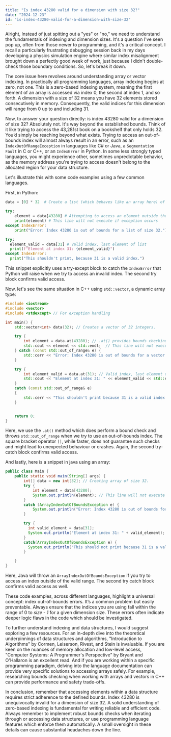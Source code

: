 ```yaml
---
title: "Is index 43280 valid for a dimension with size 32?"
date: "2024-12-23"
id: "is-index-43280-valid-for-a-dimension-with-size-32"
---
```


Alright,  Instead of just spitting out a "yes" or "no," we need to understand the fundamentals of indexing and dimension sizes. It's a question I've seen pop up, often from those newer to programming, and it's a critical concept. I recall a particularly frustrating debugging session back in my days developing a physics simulation engine where similar index misalignment brought down a perfectly good week of work, just because I didn't double-check those boundary conditions. So, let's break it down.

The core issue here revolves around understanding array or vector indexing. In practically all programming languages, array indexing begins at zero, not one. This is a zero-based indexing system, meaning the first element of an array is accessed via index 0, the second at index 1, and so forth. A dimension with a size of 32 means you have 32 elements stored consecutively in memory. Consequently, the valid indices for this dimension will range from 0 up to and including 31.

Now, to answer your question directly: is index 43280 valid for a dimension of size 32? Absolutely not. It's way beyond the established bounds. Think of it like trying to access the 43,281st book on a bookshelf that only holds 32. You’d simply be reaching beyond what exists. Trying to access an out-of-bounds index will almost always result in an error, such as an `IndexOutOfRangeException` in languages like C# or Java, a `Segmentation Fault` in C or C++, or an `IndexError` in Python. In some less strongly typed languages, you might experience other, sometimes unpredictable behavior, as the memory address you're trying to access doesn't belong to the allocated region for your data structure.

Let's illustrate this with some code examples using a few common languages.

First, in Python:

```python
data = [0] * 32  # Create a list (which behaves like an array here) of size 32

try:
    element = data[43280] # Attempting to access an element outside the valid range
    print(element) # This line will not execute if exception occurs
except IndexError:
    print("Error: Index 43280 is out of bounds for a list of size 32.")

try:
  element_valid = data[31] # Valid index, last element of list
  print(f"Element at index 31: {element_valid}")
except IndexError:
  print("This shouldn't print, because 31 is a valid index.")

```

This snippet explicitly uses a try-except block to catch the `IndexError` that Python will raise when we try to access an invalid index. The second try block confirms valid access.

Now, let's see the same situation in C++ using `std::vector`, a dynamic array type:

```cpp
#include <iostream>
#include <vector>
#include <stdexcept> // For exception handling

int main() {
    std::vector<int> data(32); // Creates a vector of 32 integers.

    try {
        int element = data.at(43280); // .at() provides bounds checking unlike `[]`.
        std::cout << element << std::endl;  // This line will not execute if exception occurs.
    } catch (const std::out_of_range& e) {
        std::cerr << "Error: Index 43280 is out of bounds for a vector of size 32: " << e.what() << std::endl;
    }

    try {
        int element_valid = data.at(31); // Valid index, last element of vector
        std::cout << "Element at index 31: " << element_valid << std::endl;
    }
    catch (const std::out_of_range& e)
    {
        std::cerr << "This shouldn't print because 31 is a valid index." << std::endl;
    }


    return 0;
}
```

Here, we use the `.at()` method which does perform a bound check and throws `std::out_of_range` when we try to use an out-of-bounds index. The square bracket operator `[]`, while faster, does not guarantee such checks and might lead to unexpected behaviour or crashes. Again, the second try-catch block confirms valid access.

And lastly, here is a snippet in java using an array:
```java
public class Main {
    public static void main(String[] args) {
        int[] data = new int[32]; // Creating array of size 32.
        try {
            int element = data[43280];
            System.out.println(element); // This line will not execute if exception occurs.
        }
        catch (ArrayIndexOutOfBoundsException e) {
            System.out.println("Error: Index 43280 is out of bounds for an array of size 32. " + e);
        }

        try {
          int valid_element = data[31];
          System.out.println("Element at index 31: " + valid_element);
        }
        catch(ArrayIndexOutOfBoundsException e) {
          System.out.println("This should not print because 31 is a valid index.");
        }

    }
}
```

Here, Java will throw an `ArrayIndexOutOfBoundsException` if you try to access an index outside of the valid range. The second try catch block confirms valid access as well.

These code examples, across different languages, highlight a universal concept: index out-of-bounds errors. It’s a common problem but easily preventable. Always ensure that the indices you are using fall within the range of 0 to *size - 1* for a given dimension size. These errors often indicate deeper logic flaws in the code which should be investigated.

To further understand indexing and data structures, I would suggest exploring a few resources. For an in-depth dive into the theoretical underpinnings of data structures and algorithms, "Introduction to Algorithms" by Cormen, Leiserson, Rivest, and Stein is invaluable. If you are keen on the nuances of memory allocation and low-level access, "Computer Systems: A Programmer's Perspective" by Bryant and O'Hallaron is an excellent read. And if you are working within a specific programming paradigm, delving into the language documentation can provide very specific solutions to accessing arrays safely. For example, researching bounds checking when working with arrays and vectors in C++ can provide performance and safety trade-offs.

In conclusion, remember that accessing elements within a data structure requires strict adherence to the defined bounds. Index 43280 is unequivocally invalid for a dimension of size 32. A solid understanding of zero-based indexing is fundamental for writing reliable and efficient code. Always remember to implement robust bounds checks when iterating through or accessing data structures, or use programming language features which enforce them automatically. A small oversight in these details can cause substantial headaches down the line.
